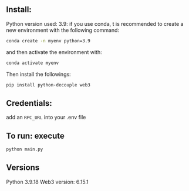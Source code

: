 ## Install:

Python version used: 3.9:
if you use conda, t is recommended to create a new environment with the following command:

```bash
conda create -n myenv python=3.9
```

and then activate the environment with:

```bash
conda activate myenv
```

Then install the followings:

```bash
pip install python-decouple web3
```

## Credentials:

add an `RPC_URL` into your .env file

## To run: execute

```bash
python main.py
```

## Versions

Python 3.9.18
Web3 version: 6.15.1
